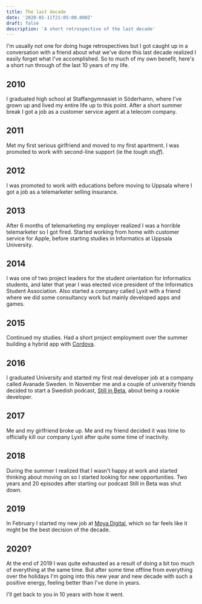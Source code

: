 ```yaml
---
title: The last decade
date: '2020-01-11T21:05:00.000Z'
draft: false
description: 'A short retrospective of the last decade'
---
```


I'm usually not one for doing huge retrospectives but I got caught up in a conversation with a friend about what we've done this last decade realized I easily forget what I've accomplished. So to much of my own benefit, here's a short run through of the last 10 years of my life.

## 2010

I graduated high school at Staffangymnasiet in Söderhamn, where I've grown up and lived my entire life up to this point. After a short summer break I got a job as a customer service agent at a telecom company.

## 2011

Met my first serious girlfriend and moved to my first apartment. I was promoted to work with second-line support (ie the _tough stuff_).

## 2012

I was promoted to work with educations before moving to Uppsala where I got a job as a telemarketer selling insurance.

## 2013

After 6 months of telemarketing my employer realized I was a horrible telemarketer so I got fired. Started working from home with customer service for Apple, before starting studies in Informatics at Uppsala University.

## 2014

I was one of two project leaders for the student orientation for Informatics students, and later that year I was elected vice president of the Informatics Student Association. Also started a company called Lyxit with a friend where we did some consultancy work but mainly developed apps and games.

## 2015

Continued my studies. Had a short project employment over the summer building a hybrid app with [Cordova](https://cordova.apache.org/).

## 2016

I graduated University and started my first real developer job at a company called Avanade Sweden. In November me and a couple of university friends decided to start a Swedish podcast, [Still in Beta](https://podcasts.apple.com/se/podcast/still-in-beta/id1174070946), about being a rookie developer.

## 2017

Me and my girlfriend broke up. Me and my friend decided it was time to officially kill our company Lyxit after quite some time of inactivity.

## 2018

During the summer I realized that I wasn't happy at work and started thinking about moving on so I started looking for new opportunities. Two years and 20 episodes after starting our podcast Still in Beta was shut down.

## 2019

In February I started my new job at [Mpya Digital](https://www.mpyadigital.com), which so far feels like it might be the best decision of the decade.

## 2020?

At the end of 2019 I was quite exhausted as a result of doing a bit too much of everything at the same time. But after some time offline from everything over the holidays I'm going into this new year and new decade with such a positive energy, feeling better than I've done in years.

I'll get back to you in 10 years with how it went.
